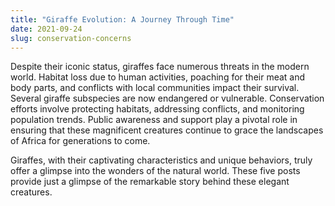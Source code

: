 ```yaml
---
title: "Giraffe Evolution: A Journey Through Time"
date: 2021-09-24
slug: conservation-concerns
---
```


Despite their iconic status, giraffes face numerous threats in the modern world. Habitat loss due to human activities, poaching for their meat and body parts, and conflicts with local communities impact their survival. Several giraffe subspecies are now endangered or vulnerable. Conservation efforts involve protecting habitats, addressing conflicts, and monitoring population trends. Public awareness and support play a pivotal role in ensuring that these magnificent creatures continue to grace the landscapes of Africa for generations to come.

Giraffes, with their captivating characteristics and unique behaviors, truly offer a glimpse into the wonders of the natural world. These five posts provide just a glimpse of the remarkable story behind these elegant creatures.
